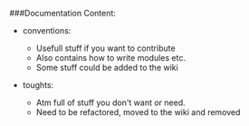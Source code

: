 ###Documentation
Content:
 * conventions:
   * Usefull stuff if you want to contribute
   * Also contains how to write modules etc.
   * Some stuff could be added to the wiki

 * toughts:
   * Atm full of stuff you don't want or need.
   * Need to be refactored, moved to the wiki and removed
